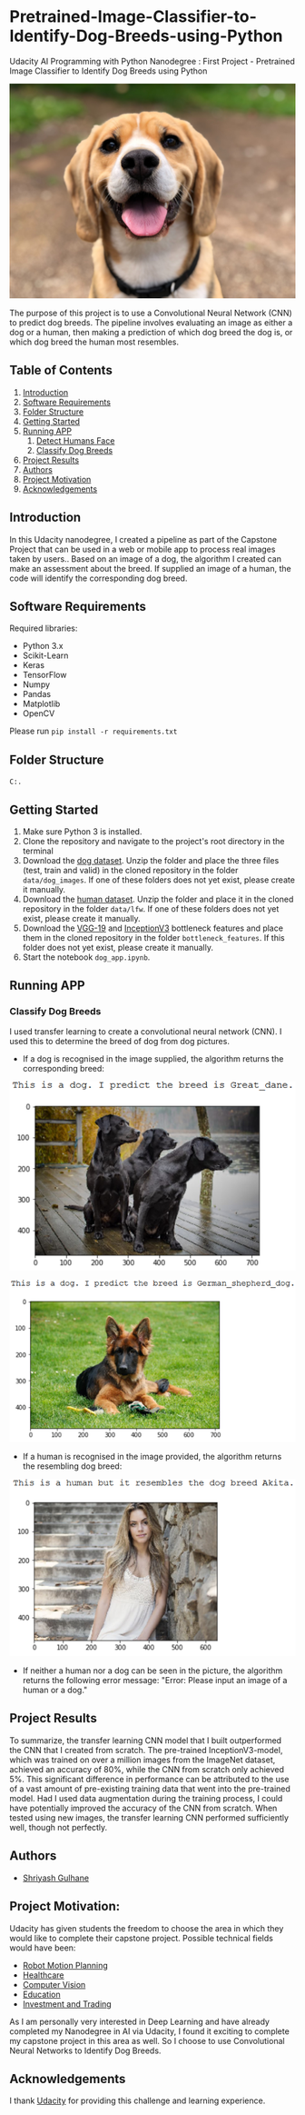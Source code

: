 # Pretrained-Image-Classifier-to-Identify-Dog-Breeds-using-Python
Udacity AI Programming with Python Nanodegree : First Project - Pretrained Image Classifier to Identify Dog Breeds using Python


![dog_breed_main_pic](images/dog_breed_main_pic.jpg)

The purpose of this project is to use a Convolutional Neural Network (CNN) to predict dog breeds. The pipeline involves evaluating an image as either a dog or a human, then making a prediction of which dog breed the dog is, or which dog breed the human most resembles. 


## Table of Contents
1. [Introduction](#introduction)
2. [Software Requirements](#software_requirements)
3. [Folder Structure](#folder_structure)
4. [Getting Started](#getting_started)
5. [Running APP](#running_app)
    1. [Detect Humans Face](#detect_humans_face)
    2. [Classify Dog Breeds](#classify_dog_breeds)
6. [Project Results](#project_results)    
7. [Authors](#authors)
8. [Project Motivation](#motivation)
9. [Acknowledgements](#acknowledgement)




<a name="introduction"></a>

## Introduction

In this Udacity nanodegree, I created a pipeline as part of the Capstone Project that can be used in a web or mobile app to process real images taken by users.. Based on an image of a dog, the algorithm I created can make an assessment about the breed. If supplied an image of a human, the code will identify the corresponding dog breed.

<a name="software_requirements"></a>

## Software Requirements

Required libraries:

+ Python 3.x
+ Scikit-Learn
+ Keras
+ TensorFlow
+ Numpy
+ Pandas
+ Matplotlib
+ OpenCV

Please run ```pip install -r requirements.txt```



<a name="folder_structure"></a>

## Folder Structure

```
C:.

```


<a name="getting_started"></a>

## Getting Started

1. Make sure Python 3 is installed.
2. Clone the repository and navigate to the project's root directory in the terminal
3. Download the [dog dataset](https://s3-us-west-1.amazonaws.com/udacity-aind/dog-project/dogImages.zip). Unzip the folder and place the three files (test, train and valid) in the cloned repository in the folder ```data/dog_images```. If one of these folders does not yet exist, please create it manually. 
4. Download the [human dataset](https://s3-us-west-1.amazonaws.com/udacity-aind/dog-project/lfw.zip). Unzip the folder and place it in the cloned repository in the folder ```data/lfw```. If one of these folders does not yet exist, please create it manually. 
5. Download the [VGG-19](https://s3-us-west-1.amazonaws.com/udacity-aind/dog-project/DogVGG19Data.npz) and [InceptionV3](https://s3-us-west-1.amazonaws.com/udacity-aind/dog-project/DogInceptionV3Data.npz) bottleneck features and place them in the cloned repository in the folder ```bottleneck_features```. If this folder does not yet exist, please create it manually. 
6. Start the notebook ```dog_app.ipynb```.



<a name="running_app"></a>

## Running APP


<a name="classify_dog_breeds"></a>

### Classify Dog Breeds

I used transfer learning to create a convolutional neural network (CNN). I used this to determine the breed of dog from dog pictures. 

+ If a dog is recognised in the image supplied, the algorithm returns the corresponding breed:

![pic_readme2](images/pic_readme2.png)

![pic_readme3](images/pic_readme3.png)

+ If a human is recognised in the image provided, the algorithm returns the resembling dog breed:

![pic_readme4](images/pic_readme4.png)


+ If neither a human nor a dog can be seen in the picture, the algorithm returns the following error message: "Error: Please input an image of a human or a dog."

<a name="project_results"></a>

## Project Results

To summarize, the transfer learning CNN model that I built outperformed the CNN that I created from scratch. The pre-trained InceptionV3-model, which was trained on over a million images from the ImageNet dataset, achieved an accuracy of 80%, while the CNN from scratch only achieved 5%. This significant difference in performance can be attributed to the use of a vast amount of pre-existing training data that went into the pre-trained model. Had I used data augmentation during the training process, I could have potentially improved the accuracy of the CNN from scratch. When tested using new images, the transfer learning CNN performed sufficiently well, though not perfectly. 

<a name="authors"></a>

## Authors

+ [Shriyash Gulhane](https://github.com/shrigulhane100)

<a name="motivation"></a>

## Project Motivation: 

Udacity has given students the freedom to choose the area in which they would like to complete their capstone project. Possible technical fields would have been:

+ [Robot Motion Planning](https://docs.google.com/document/d/1ZFCH6jS3A5At7_v5IUM5OpAXJYiutFuSIjTzV_E-vdE/pub)
+ [Healthcare](https://docs.google.com/document/d/1WzurKKa9AX2DnOH7KiB38mvozdOSemfkGpex8hdTy8c/pub)
+ [Computer Vision](https://docs.google.com/document/d/1y-XfjkPFgUQxFIQ9bBncUSjs4HOf5E-45FrLYNBsZb4/pub)
+ [Education](https://docs.google.com/document/d/1vjerjRQnWs1kLbZagDYT6rNqiwAG23Yj45oUY88IAxI/pub)
+ [Investment and Trading](https://docs.google.com/document/d/1ycGeb1QYKATG6jvz74SAMqxrlek9Ed4RYrzWNhWS-0Q/pub)

As I am personally very interested in Deep Learning and have already completed my Nanodegree in AI via Udacity, I found it exciting to complete my capstone project in this area as well. 
So I choose to use Convolutional Neural Networks to Identify Dog Breeds.

<a name="acknowledgement"></a>

## Acknowledgements

I thank [Udacity](https://www.udacity.com/) for providing this challenge and learning experience. 

